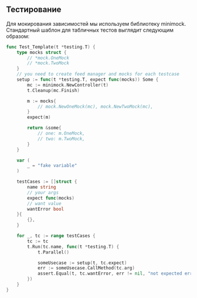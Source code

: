 ## Тестирование

Для мокирования зависимостей мы используем библиотеку minimock. 
Стандартный шаблон для табличных тестов выглядит следующим образом:
```go
func Test_Template(t *testing.T) {
	type mocks struct {
		// *mock.OneMock
		// *mock.TwoMock
	}
	// you need to create feed manager and mocks for each testcase
	setup := func(t *testing.T, expect func(mocks)) Some {
		mc := minimock.NewController(t)
		t.Cleanup(mc.Finish)

		m := mocks{
			// mock.NewOneMock(mc), mock.NewTwoMock(mc),
		}
		expect(m)

		return &some{
			// one: m.OneMock,
			// two: m.TwoMock,
		}
	}

	var (
		_ = "fake variable"
	)

	testCases := []struct {
		name string
		// your args
		expect func(mocks)
		// want value
		wantError bool
	}{
		{},
	}

	for _, tc := range testCases {
		tc := tc
		t.Run(tc.name, func(t *testing.T) {
			t.Parallel()

			someUsecase := setup(t, tc.expect)
			err := someUsecase.CallMethod(tc.arg)
			assert.Equal(t, tc.wantError, err != nil, "not expected error: %v", err)
		})
	}
}
```